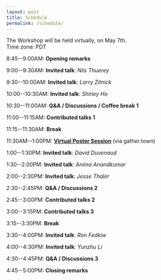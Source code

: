 ```yaml
---
layout: post
title: Schedule
permalink: /schedule/
---
```


The Workshop will be held virtually, on May 7th.<br>
Time zone: PDT

8:45--9:00AM: **Opening remarks**

9:00--9:30AM: **Invited talk**: *Nils Thuerey*

9:30--10:00AM: **Invited talk**: *Larry Zitnick*

10:00--10:30AM: **Invited talk**: *Shirley Ho*

10:30--11:00AM: **Q&A / Discussions / Coffee break 1**

11:00--11:15AM: **Contributed talks 1**

11:15--11:30AM: **Break**

11:30AM--1:00PM: [**Virtual Poster Session**](/papers) (via gather.town)

1:00--1:30PM: **Invited talk**: *David Duvenaud*

1:30--2:00PM: **Invited talk**: *Anima Anandkumar*

2:00--2:30PM: **Invited talk**: *Jesse Thaler*

2:30--2:45PM: **Q&A / Discussions 2**

2:45--3:00PM: **Contributed talks 2**

3:00--3:15PM: **Contributed talks 3**

3:15--3:30PM: **Break**

3:30--4:00PM: **Invited talk**: *Ron Fedkiw* 

4:00--4:30PM: **Invited talk**: *Yunzhu Li* 

4:30--4:45PM: **Q&A / Discussions 3**

4:45--5:00PM: **Closing remarks**
